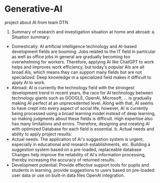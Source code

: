 # Generative-AI
project about AI from team DTN
  1. Summary of research and investigation situation at home and abroad:
 a. Situation summary:
 + Domestically: AI artificial intelligence technology and AI-based development fields are booming. Jobs related to the IT field in particular as well as office jobs in general are gradually becoming too overwhelming for workers. Therefore, applying AI like ChatGPT to work helps and improves work efficiency, but today's popular AIs are all broad AIs, which means they can support many fields but are not specialized. Deep knowledge in a specialized field makes it difficult to apply AI to work.
 + Abroad: AI is currently the technology field with the strongest development trend in recent years, the race for AI technology between technology giants such as GOOGLE, OpenAi, Microsoft, ... is gradually making AI perfect at an unprecedented level. Along with that, AI seems to have crept into every aspect of social life, however, AI is currently being processed using a broad learning model instead of deep learning, so making judgments about these fields is difficult. High expertise also has many limitations and errors. Therefore, designing and creating AI with optimized Database for each field is essential.
 b. Actual needs and ability to apply project results:
 + Actual needs: The application of Ai's suggestion system is urgent, especially in educational and research establishments, etc. Building a suggestion system based on a pre-loaded, replaceable database Changes help improve the reliability of AI's information processing, thereby increasing the accuracy of returned results.
 + Development potential: Provide effective support tools for pupils and students in learning, provide suggestions to users based on pre-loaded user data or use on built-in data files OpenAI integration.
